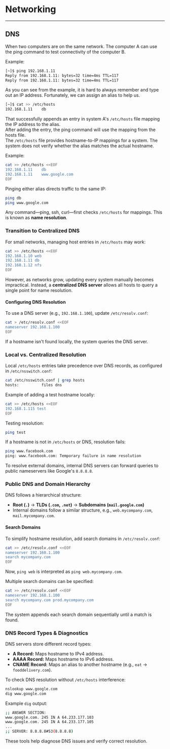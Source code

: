 # Networking

---

## DNS

When two computers are on the same network. The computer A can use the ping command to test connectivity of the computer B.  
 
Example:
```bash
[~]$ ping 192.168.1.11
Reply from 192.168.1.11: bytes=32 time=4ms TTL=117
Reply from 192.168.1.11: bytes=32 time=4ms TTL=117
```

As you can see from the example, it is hard to always remember and type out an IP address. Fortunately, we can assign an alias to help us.
```bash
[~]$ cat >> /etc/hosts
192.168.1.11    db
```
That successfully appends an entry in system A's `/etc/hosts` file mapping the IP address to the alias.  
After adding the entry, the ping command will use the mapping from the hosts file.  
The `/etc/hosts` file provides hostname-to-IP mappings for a system. The system does not verify whether the alias matches the actual hostname.

Example:

```sh
cat >> /etc/hosts <<EOF
192.168.1.11    db
192.168.1.11    www.google.com
EOF
```

Pinging either alias directs traffic to the same IP:

```sh
ping db
ping www.google.com
```

Any command—ping, ssh, curl—first checks `/etc/hosts` for mappings. This is known as **name resolution**.

### Transition to Centralized DNS

For small networks, managing host entries in `/etc/hosts` may work:

```sh
cat >> /etc/hosts <<EOF
192.168.1.10 web
192.168.1.11 db
192.168.1.12 nfs
EOF
```

However, as networks grow, updating every system manually becomes impractical. Instead, a **centralized DNS server** allows all hosts to query a single point for name resolution.

#### Configuring DNS Resolution

To use a DNS server (e.g., `192.168.1.100`), update `/etc/resolv.conf`:

```sh
cat > /etc/resolv.conf <<EOF
nameserver 192.168.1.100
EOF
```

If a hostname isn't found locally, the system queries the DNS server.

### Local vs. Centralized Resolution

Local `/etc/hosts` entries take precedence over DNS records, as configured in `/etc/nsswitch.conf`:

```sh
cat /etc/nsswitch.conf | grep hosts
hosts:          files dns
```

Example of adding a test hostname locally:

```sh
cat >> /etc/hosts <<EOF
192.168.1.115 test
EOF
```

Testing resolution:

```sh
ping test
```

If a hostname is not in `/etc/hosts` or DNS, resolution fails:

```sh
ping www.facebook.com
ping: www.facebook.com: Temporary failure in name resolution
```

To resolve external domains, internal DNS servers can forward queries to public nameservers like Google's `8.8.8.8`.

### Public DNS and Domain Hierarchy

DNS follows a hierarchical structure:

- **Root (`.`)** → **TLDs (`.com`, `.net`)** → **Subdomains (`mail.google.com`)**
- Internal domains follow a similar structure, e.g., `web.mycompany.com`, `mail.mycompany.com`.

#### Search Domains

To simplify hostname resolution, add search domains in `/etc/resolv.conf`:

```sh
cat >> /etc/resolv.conf <<EOF
nameserver 192.168.1.100
search mycompany.com
EOF
```

Now, `ping web` is interpreted as `ping web.mycompany.com`.

Multiple search domains can be specified:

```sh
cat >> /etc/resolv.conf <<EOF
nameserver 192.168.1.100
search mycompany.com prod.mycompany.com
EOF
```

The system appends each search domain sequentially until a match is found.

### DNS Record Types & Diagnostics

DNS servers store different record types:

- **A Record:** Maps hostname to IPv4 address.
- **AAAA Record:** Maps hostname to IPv6 address.
- **CNAME Record:** Maps an alias to another hostname (e.g., `eat` → `fooddelivery.com`).

To check DNS resolution without `/etc/hosts` interference:

```sh
nslookup www.google.com
dig www.google.com
```

Example `dig` output:

```sh
;; ANSWER SECTION:
www.google.com. 245 IN A 64.233.177.103
www.google.com. 245 IN A 64.233.177.105
...
;; SERVER: 8.8.8.8#53(8.8.8.8)
```

These tools help diagnose DNS issues and verify correct resolution.
